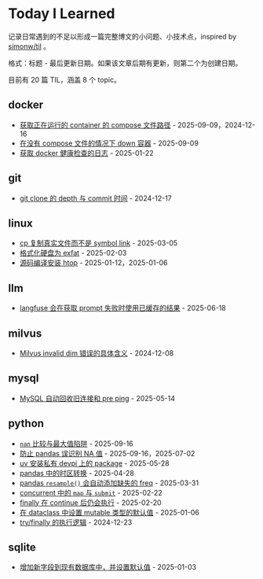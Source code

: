 # Today I Learned

记录日常遇到的不足以形成一篇完整博文的小问题、小技术点，inspired by [simonw/til](https://github.com/simonw/til) 。

格式：标题 - 最后更新日期。如果该文章后期有更新，则第二个为创建日期。

目前有 20 篇 TIL，涵盖 8 个 topic。

## docker
- [获取正在运行的 container 的 compose 文件路径](docker/get-compose-file-path-from-running-container.md) - 2025-09-09，2024-12-16
- [在没有 compose 文件的情况下 down 容器](docker/docker-down-containers-without-compose.md) - 2025-09-09
- [获取 docker 健康检查的日志](docker/get-healthcheck-log.md) - 2025-01-22
## git
- [git clone 的 depth 与 commit 时间](git/git-clone-depth-and-commit-date.md) - 2024-12-17
## linux
- [cp 复制真实文件而不是 symbol link](linux/cp-symbol-link.md) - 2025-03-05
- [格式化硬盘为 exfat](linux/format-drive-exfat.md) - 2025-02-03
- [源码编译安装 htop](linux/install-htop-from-source.md) - 2025-01-12，2025-01-06
## llm
- [langfuse 会在获取 prompt 失败时使用已缓存的结果](llm/langfuse-get-prompt-ttl.md) - 2025-06-18
## milvus
- [Milvus invalid dim 错误的具体含义](milvus/milvus-invalid-dim.md) - 2024-12-08
## mysql
- [MySQL 自动回收旧连接和 pre ping](mysql/recycle-and-pre-ping.md) - 2025-05-14
## python
- [`nan` 比较与最大值陷阱](python/nan-comparison.md) - 2025-09-16
- [防止 pandas 误识别 NA 值](python/prevent-na-values-in-pandas.md) - 2025-09-16，2025-07-02
- [uv 安装私有 devpi 上的 package](python/uv-devpi.md) - 2025-05-28
- [pandas 中的时区转换](python/pandas-timezone-conversion.md) - 2025-04-28
- [pandas `resample()` 会自动添加缺失的 freq](python/pandas-resample-auto-add-missing-freq.md) - 2025-03-31
- [concurrent 中的 `map` 与 `submit`](python/concurrent-map-vs-submit.md) - 2025-02-22
- [finally 在 continue 后仍会执行](python/try-continu-finally.md) - 2025-02-20
- [在 dataclass 中设置 mutable 类型的默认值](python/dataclass-mutable-default-value.md) - 2025-01-06
- [try/finally 的执行逻辑](python/try-finally.md) - 2024-12-23
## sqlite
- [增加新字段到现有数据库中，并设置默认值](sqlite/add-field-to-existing-sqlite-table.md) - 2025-01-03
